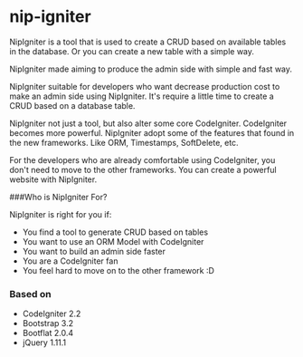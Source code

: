 nip-igniter
===========

NipIgniter is a tool that is used to create a CRUD based on available tables in the database. Or you can create a new table with a simple way. 

NipIgniter made aiming to produce the admin side with simple and fast way.

NipIgniter suitable for developers who want decrease production cost to make an admin side using NipIgniter. It's require a little time to create a CRUD based on a database table.

NipIgniter not just a tool, but also alter some core CodeIgniter. CodeIgniter becomes more powerful. NipIgniter adopt some of the features that found in the new frameworks. Like ORM, Timestamps, SoftDelete, etc.

For the developers who are already comfortable using CodeIgniter, you don't need to move to the other frameworks. You can create a powerful website with NipIgniter.


###Who is NipIgniter For?

NipIgniter is right for you if:

 - You find a tool to generate CRUD based on tables
 - You want to use an ORM Model with CodeIgniter
 - You want to build an admin side faster
 - You are a CodeIgniter fan
 - You feel hard to move on to the other framework :D


### Based on
 * CodeIgniter 2.2
 * Bootstrap 3.2
 * Bootflat 2.0.4
 * jQuery 1.11.1
